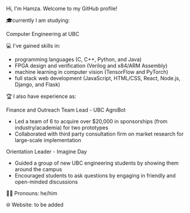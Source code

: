 Hi, I'm Hamza. Welcome to my GitHub profile!

🎓currently I am studying:

Computer Engineering at UBC 

💻 I've gained skills in:

- programming languages (C, C++, Python, and Java)
- FPGA design and verification (Verilog and x84/ARM Assembly)
- machine learning in computer vision (TensorFlow and PyTorch)
- full stack web development (JavaScript, HTML/CSS, React, Node.js, Django, and Flask)

🏆 I also have experience as:

Finance and Outreach Team Lead - UBC AgroBot
   - Led a team of 6 to acquire over $20,000 in sponsorships (from industry/academia) for two prototypes
   - Collaborated with third party consultation firm on market research for large-scale implementation
   
Orientation Leader - Imagine Day
   - Guided a group of new UBC engineering students by showing them around the campus 
   - Encouraged students to ask questions by engaging in friendly and open-minded discussions

🏳️‍🌈 Pronouns: he/him 

🌐 Website: to be added
